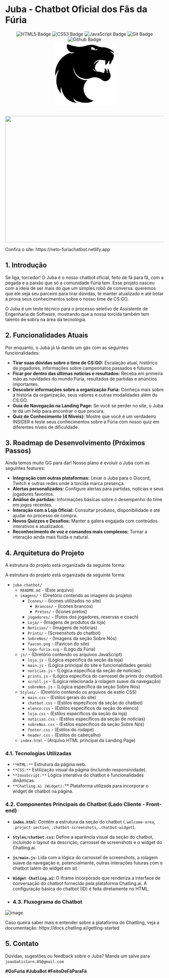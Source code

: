 # Juba - Chatbot Oficial dos Fãs da Fúria
<div align="center">
    <img alt="HTML5 Badge" src="https://img.shields.io/badge/HTML5-black?style=for-the-badge&logo=HTML5&logoColor=black&labelColor=%23feffbc">
    <img alt="CSS3 Badge" src="https://img.shields.io/badge/CSS3-black?style=for-the-badge&logo=CSS3&logoColor=black&labelColor=%23feffbc">
    <img alt="JavaScript Badge" src="https://img.shields.io/badge/Javascript-black?style=for-the-badge&logo=Javascript&logoColor=black&labelColor=%23feffbc">
    <img alt="Git Badge" src="https://img.shields.io/badge/GIT-black?style=for-the-badge&logo=git&logoColor=black&labelColor=%23feffbc">
    <img alt="Github Badge" src="https://img.shields.io/badge/Github-black?style=for-the-badge&logo=github&logoColor=black&labelColor=%23feffbc">
    </div>
  <div align="center">
    <img align="center" alt="" height="200px" width="200px" src="imagens/favcon.png">
  </div>
  <br>
  <br>
 <div align="center">
  </div>
  <img align="center" alt="" height="400px" width="800" src="imagens/Juba-Banner.gif">
  <p>Confira o site: https://neto-furiachatbot.netlify.app</p>

      
## 1. Introdução

Se liga, torcedor! O Juba é o nosso chatbot oficial, feito de fã para fã, com a pegada e a paixão que só a comunidade Fúria tem. Esse projeto nasceu com a ideia de ser mais do que um simples robô de conversa: queremos que ele seja seu parceiro para tirar dúvidas, te manter atualizado e até botar à prova seus conhecimentos sobre o nosso time de CS:GO.

O Juba é um teste técnico para o processo seletivo de Assistente de Engenharia de Software, mostrando que a nossa torcida também tem talento de sobra na área da tecnologia.

## 2. Funcionalidades Atuais

Por enquanto, o Juba já tá dando um gás com as seguintes funcionalidades:

* **Tirar suas dúvidas sobre o time de CS:GO:** Escalação atual, histórico de jogadores, informações sobre campeonatos passados e futuros.
* **Ficar por dentro das últimas notícias e resultados:** Receba em primeira mão as novidades do mundo Fúria, resultados de partidas e anúncios importantes.
* **Descobrir informações sobre a organização Furia:** Conheça mais sobre a história da organização, seus valores e outras modalidades além do CS:GO.
* **Guia de Navegação na Landing Page:** Se você se perder no site, o Juba te dá um help para encontrar o que procura.
* **Quiz de Conhecimento (4 Níveis):** Mostre que você é um verdadeiro INSIDER e teste seus conhecimentos sobre a Fúria com nosso quiz em diferentes níveis de dificuldade.

## 3. Roadmap de Desenvolvimento (Próximos Passos)

Ainda temos muito GG para dar! Nosso plano é evoluir o Juba com as seguintes features:

* **Integração com outras plataformas:** Levar o Juba para o Discord, Twitch e outras redes onde a torcida marca presença.
* **Alertas personalizados:** Configure alertas para partidas, notícias e seus jogadores favoritos.
* **Análise de partidas:** Informações básicas sobre o desempenho do time em jogos recentes.
* **Interação com a Loja Oficial:** Consultar produtos, disponibilidade e até ajudar no processo de compra.
* **Novos Quizzes e Desafios:** Manter a galera engajada com conteúdos interativos e atualizados.
* **Reconhecimento de voz e comandos mais complexos:** Tornar a interação ainda mais fluida e natural.

## 4. Arquitetura do Projeto

A estrutura do projeto está organizada da seguinte forma:

A estrutura do projeto está organizada da seguinte forma:

* `juba-chatbot/`
    * `README.md` - (Este arquivo)
    * `imagens/` - (Diretório contendo as imagens do projeto)
        * `Icones/` - (Ícones utilizados no site)
            * `Brancos/` - (Ícones brancos)
            * `Pretos/` - (Ícones pretos)
        * `jogadores/` - (Fotos dos jogadores, reservas e coach)
        * `Loja/` - (Imagens de produtos da loja)
        * `Noticias/` - (Imagens de notícias)
        * `Prints/` - (Screenshots do chatbot)
        * `SobreNos/` - (Imagens da seção Sobre Nós)
        * `favcon.png` - (Favicon do site)
        * `logo-furia.svg` - (Logo da Fúria)
    * `js/` - (Diretório contendo os arquivos JavaScript)
        * `loja.js` - (Lógica específica da seção da loja)
        * `main.js` - (Lógica principal do site e funcionalidades gerais)
        * `noticias.js` - (Lógica específica da seção de notícias)
        * `prints.js` - (Lógica específica do carrossel de prints do chatbot)
        * `scroll.js` - (Lógica relacionada à rolagem suave da navegação)
        * `sobreNos.js` - (Lógica específica da seção Sobre Nós)
    * `Styles/` - (Diretório contendo os arquivos de estilo CSS)
        * `main.css` - (Estilos gerais do site)
        * `chatbot.css` - (Estilos específicos da seção do chatbot)
        * `elenco.css` - (Estilos específicos da seção do elenco)
        * `loja.css` - (Estilos específicos da seção da loja)
        * `noticias.css` - (Estilos específicos da seção de notícias)
        * `sobreNos.css` - (Estilos específicos da seção Sobre Nós)
        * `footer.css` - (Estilos do rodapé)
        * `header.css` - (Estilos do cabeçalho)
    * `index.html` - (Arquivo HTML principal da Landing Page)

### 4.1. Tecnologias Utilizadas

* `**HTML:**` Estrutura da página web.
* `**CSS:**` Estilização visual da página (incluindo responsividade).
* `**JavaScript:**` Lógica interativa do chatbot e funcionalidades dinâmicas.
* `**Chatling.ai (Widget):`** Plataforma utilizada para incorporar o widget de chatbot na página.

### 4.2. Componentes Principais do Chatbot (Lado Cliente - Front-end)

* **`index.html`:** Contém a estrutura da seção do chatbot (`.welcome-area`, `.project-section`, `.chatbot-screenshots`, `.chatbot-widget`).
* **`Styles/chatbot.css`:** Define a aparência visual da seção do chatbot, incluindo o layout da descrição, carrossel de screenshots e o widget do Chatling.ai.
* **`js/main.js`:** Lida com a lógica do carrossel de screenshots, a rolagem suave da navegação e, potencialmente, outras interações futuras com o chatbot (além do widget em si).
* **`Widget Chatling.ai`:** O iframe incorporado que renderiza a interface de conversação do chatbot fornecido pela plataforma Chatling.ai. A configuração básica do chatbot (ID) é feita diretamente no HTML.

* ### 4.3. Fluxograma do Chatbot
![image](https://github.com/user-attachments/assets/66f60d94-02cc-4dab-9190-754461167fca)

<p>Caso queira saber mais e entender sobre a plataforma do Chattling, veja a documentação: https://docs.chatling.ai/getting-started</p>

## 5. Contato

Dúvidas, sugestões ou feedback sobre o Juba? Manda um salve para `joaobatistarn.05@gmail.com`

**\#GoFuria \#JubaBot \#FeitoDeFãParaFã**
